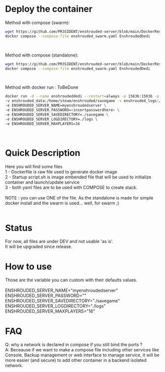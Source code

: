 # Deploy the container

Method with compose  (swarm):<br>
```bash
wget https://github.com/PR3SIDENT/enshrouded-server/blob/main/DockerRessources/enshrouded_swarm.yaml
docker compose --compose-file enshrouded_swarm.yaml EnshroudedDedi
```
<br>

Method with compose (standalone):<br>
```bash
wget https://github.com/PR3SIDENT/enshrouded-server/blob/main/DockerRessources/enshrouded_standalone.yaml
docker compose --compose-file enshrouded_swarm.yaml EnshroudedDedi
```
<br>

Method with docker run : ToBeDone<br>
```bash
docker run -d --name enshroudeddedi --restart=always -p 15636:15636 -p 15637:15667 \
-v enshrouded_data:/home/steam/enshrouded/savegame -v enshrouded_logs:/home/steam/enshrouded/logs \
-e ENSHROUDED_SERVER_NAME=myenshroudedserver \
-e ENSHROUDED_SERVER_PASSWORD=<insertpasswordhere> \
-e ENSHROUDED_SERVER_SAVEDIRECTORY=./savegame \
-e ENSHROUDED_SERVER_LOGDIRECTORY=./logs \
-e ENSHROUDED_SERVER_MAXPLAYERS=16
```
<br>

# Quick Description

Here you will find some files<br>
    1 - Dockerfile is raw file used to generate docker image<br>
    2 - Startup script.sh is image embended file that will be used to initialize container and launch/update service<br>
    3 - both yaml files are to be used with COMPOSE to create stack.<br>
<br>
NOTE : you can use ONE of the file. As the standalone is made for simple docker install and the swarm is used... well, for swarm ;)<br>
<br>

# Status

For now, all files are under DEV and not usable 'as is'.<br>
It will be upgraded since release.<br>

# How to use

Those are the variable you can custom with their defaults values.<br>
<br>
ENSHROUDED_SERVER_NAME="myenshroudedserver"<br>
ENSHROUDED_SERVER_PASSWORD=""<br>
ENSHROUDED_SERVER_SAVEDIRECTORY="./savegame"<br>
ENSHROUDED_SERVER_LOGDIRECTORY="./logs"<br>
ENSHROUDED_SERVER_MAXPLAYERS="16"<br>

# FAQ

Q: why a network is declared in compose if you still bind the ports ?<br>
A: Beceause if we want to make a compose file including other services like Console, Backup management or web interface to manage service,
it will be more easier (and secure) to add other container in a backend isolated network.
